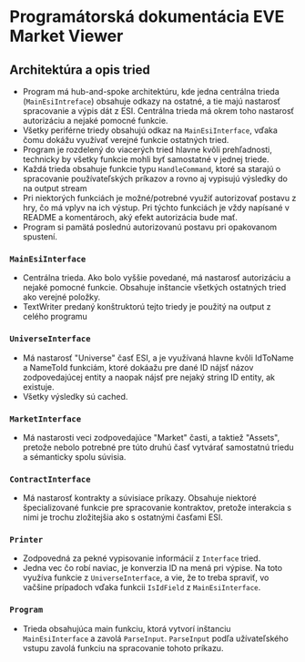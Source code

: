 # Programátorská dokumentácia EVE Market Viewer

## Architektúra a opis tried
- Program má hub-and-spoke architektúru, kde jedna centrálna trieda (```MainEsiIntreface```) obsahuje odkazy na ostatné, a tie majú nastarosť spracovanie a výpis dát z ESI. Centrálna trieda má okrem toho nastarosť autorizáciu a nejaké pomocné funkcie. 
- Všetky periférne triedy obsahujú odkaz na ```MainEsiInterface```, vďaka čomu dokážu využívať verejné funkcie ostatných tried.
- Program je rozdelený do viacerých tried hlavne kvôli prehľadnosti, technicky by všetky funkcie mohli byť samostatné v jednej triede.
- Každá trieda obsahuje funkcie typu ```HandleCommand```, ktoré sa starajú o spracovanie používateľských príkazov a rovno aj vypisujú výsledky do na output stream
- Pri niektorých funkciách je možné/potrebné využiť autorizovať postavu z hry, čo má
  vplyv na ich výstup. Pri týchto funkciách je vždy napísané v README a komentároch, aký efekt autorizácia bude mať.
- Program si pamätá poslednú autorizovanú postavu pri opakovanom spustení.

### ```MainEsiInterface```
- Centrálna trieda. Ako bolo vyššie povedané, má nastarosť autorizáciu a nejaké pomocné funkcie. Obsahuje inštancie všetkých ostatných tried ako verejné položky.
- TextWriter predaný konštruktorú tejto triedy je použitý na output z celého programu


### ```UniverseInterface```
- Má nastarosť "Universe" časť ESI, a je využívaná hlavne kvôli IdToName a NameToId
  funkciám, ktoré dokáažu pre dané ID nájsť názov zodpovedajúcej entity a naopak
  nájsť pre nejaký string ID entity, ak existuje.
- Všetky výsledky sú cached.

### ```MarketInterface```
- Má nastarosti veci zodpovedajúce "Market" časti, a taktiež "Assets", pretože nebolo potrebné pre túto druhú časť vytvárať samostatnú triedu a sémanticky spolu súvisia.

### ```ContractInterface```
- Má nastarosť kontrakty a súvisiace príkazy. Obsahuje niektoré špecializované funkcie pre spracovanie kontraktov, pretože interakcia s nimi je trochu zložitejšia ako s ostatnými časťami ESI.

### ```Printer```
- Zodpovedná za pekné vypisovanie informácií z ```Interface``` tried.
- Jedna vec čo robí naviac, je konverzia ID na mená pri výpise. Na toto využíva       funkcie z ```UniverseInterface```, a vie, že to treba spraviť, vo vačšine prípadoch vďaka funkcii ```IsIdField``` z ```MainEsiInterface```.

### ```Program```
- Trieda obsahujúca main funkciu, ktorá vytvorí inštanciu ```MainEsiInterface``` a zavolá ```ParseInput```. ```ParseInput``` podľa užívateľského vstupu zavolá funkciu na spracovanie tohoto príkazu.
